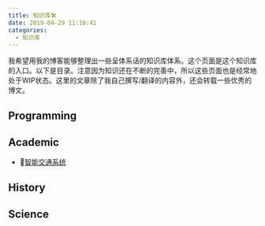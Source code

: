```yaml
---
title: 知识库🛠
date: 2019-04-29 11:10:41
categories:
  - 知识库
---
```


我希望用我的博客能够整理出一些呈体系话的知识库体系。这个页面是这个知识库的入口。以下是目录。注意因为知识还在不断的完善中，所以这些页面也是经常地处于WIP状态。这里的文章除了我自己撰写/翻译的内容外，还会转载一些优秀的博文。

## Programming

## Academic

- [智能交通系统](./academic/its)

## History

## Science
